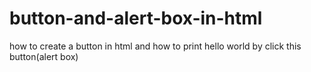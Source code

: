 # button-and-alert-box-in-html
how to create a button in html and how to print hello world by click this button(alert box)
